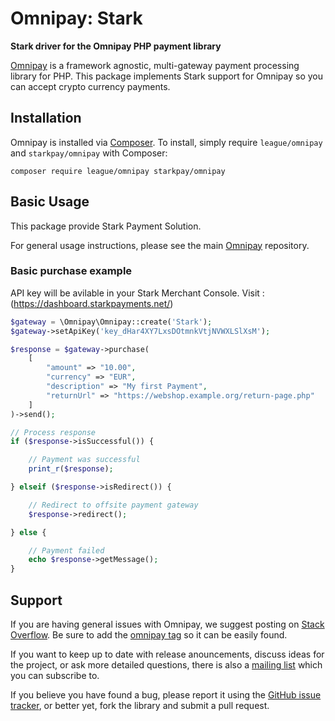 # Omnipay: Stark

**Stark driver for the Omnipay PHP payment library**

[Omnipay](https://github.com/thephpleague/omnipay) is a framework agnostic, multi-gateway payment
processing library for PHP. This package implements Stark support for Omnipay so you can accept crypto currency payments.

## Installation

Omnipay is installed via [Composer](http://getcomposer.org/). To install, simply require `league/omnipay` and `starkpay/omnipay` with Composer:

```
composer require league/omnipay starkpay/omnipay
```


## Basic Usage

This package provide Stark Payment Solution.

For general usage instructions, please see the main [Omnipay](https://github.com/thephpleague/omnipay)
repository.

### Basic purchase example

API key will be avilable in your Stark Merchant Console. Visit : (https://dashboard.starkpayments.net/)

```php
$gateway = \Omnipay\Omnipay::create('Stark');  
$gateway->setApiKey('key_dHar4XY7LxsDOtmnkVtjNVWXLSlXsM');

$response = $gateway->purchase(
    [
        "amount" => "10.00",
        "currency" => "EUR",
        "description" => "My first Payment",
        "returnUrl" => "https://webshop.example.org/return-page.php"
    ]
)->send();

// Process response
if ($response->isSuccessful()) {

    // Payment was successful
    print_r($response);

} elseif ($response->isRedirect()) {

    // Redirect to offsite payment gateway
    $response->redirect();

} else {

    // Payment failed
    echo $response->getMessage();
}
```


## Support

If you are having general issues with Omnipay, we suggest posting on
[Stack Overflow](http://stackoverflow.com/). Be sure to add the
[omnipay tag](http://stackoverflow.com/questions/tagged/omnipay) so it can be easily found.

If you want to keep up to date with release anouncements, discuss ideas for the project,
or ask more detailed questions, there is also a [mailing list](https://groups.google.com/forum/#!forum/omnipay) which
you can subscribe to.

If you believe you have found a bug, please report it using the [GitHub issue tracker](https://github.com/starkpay/omnipay/issues),
or better yet, fork the library and submit a pull request.

